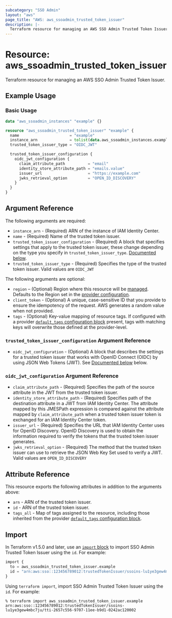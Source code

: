```yaml
---
subcategory: "SSO Admin"
layout: "aws"
page_title: "AWS: aws_ssoadmin_trusted_token_issuer"
description: |-
  Terraform resource for managing an AWS SSO Admin Trusted Token Issuer.
---
```

# Resource: aws_ssoadmin_trusted_token_issuer

Terraform resource for managing an AWS SSO Admin Trusted Token Issuer.

## Example Usage

### Basic Usage

```terraform
data "aws_ssoadmin_instances" "example" {}

resource "aws_ssoadmin_trusted_token_issuer" "example" {
  name                      = "example"
  instance_arn              = tolist(data.aws_ssoadmin_instances.example.arns)[0]
  trusted_token_issuer_type = "OIDC_JWT"

  trusted_token_issuer_configuration {
    oidc_jwt_configuration {
      claim_attribute_path          = "email"
      identity_store_attribute_path = "emails.value"
      issuer_url                    = "https://example.com"
      jwks_retrieval_option         = "OPEN_ID_DISCOVERY"
    }
  }
}
```

## Argument Reference

The following arguments are required:

* `instance_arn` - (Required) ARN of the instance of IAM Identity Center.
* `name` - (Required) Name of the trusted token issuer.
* `trusted_token_issuer_configuration` - (Required) A block that specifies settings that apply to the trusted token issuer, these change depending on the type you specify in `trusted_token_issuer_type`. [Documented below](#trusted_token_issuer_configuration-argument-reference).
* `trusted_token_issuer_type` - (Required) Specifies the type of the trusted token issuer. Valid values are `OIDC_JWT`

The following arguments are optional:

* `region` – (Optional) Region where this resource will be [managed](https://docs.aws.amazon.com/general/latest/gr/rande.html#regional-endpoints). Defaults to the Region set in the [provider configuration](https://registry.terraform.io/providers/hashicorp/aws/latest/docs#aws-configuration-reference).
* `client_token` - (Optional) A unique, case-sensitive ID that you provide to ensure the idempotency of the request. AWS generates a random value when not provided.
* `tags` - (Optional) Key-value mapping of resource tags. If configured with a provider [`default_tags` configuration block](/docs/providers/aws/index.html#default_tags-configuration-block) present, tags with matching keys will overwrite those defined at the provider-level.

### `trusted_token_issuer_configuration` Argument Reference

* `oidc_jwt_configuration` - (Optional) A block that describes the settings for a trusted token issuer that works with OpenID Connect (OIDC) by using JSON Web Tokens (JWT). See [Documented below](#oidc_jwt_configuration-argument-reference) below.

### `oidc_jwt_configuration` Argument Reference

* `claim_attribute_path` - (Required) Specifies the path of the source attribute in the JWT from the trusted token issuer.
* `identity_store_attribute_path` - (Required) Specifies path of the destination attribute in a JWT from IAM Identity Center. The attribute mapped by this JMESPath expression is compared against the attribute mapped by `claim_attribute_path` when a trusted token issuer token is exchanged for an IAM Identity Center token.
* `issuer_url` - (Required) Specifies the URL that IAM Identity Center uses for OpenID Discovery. OpenID Discovery is used to obtain the information required to verify the tokens that the trusted token issuer generates.
* `jwks_retrieval_option` - (Required) The method that the trusted token issuer can use to retrieve the JSON Web Key Set used to verify a JWT. Valid values are `OPEN_ID_DISCOVERY`

## Attribute Reference

This resource exports the following attributes in addition to the arguments above:

* `arn` - ARN of the trusted token issuer.
* `id` - ARN of the trusted token issuer.
* `tags_all` - Map of tags assigned to the resource, including those inherited from the provider [`default_tags` configuration block](/docs/providers/aws/index.html#default_tags-configuration-block).

## Import

In Terraform v1.5.0 and later, use an [`import` block](https://developer.hashicorp.com/terraform/language/import) to import SSO Admin Trusted Token Issuer using the `id`. For example:

```terraform
import {
  to = aws_ssoadmin_trusted_token_issuer.example
  id = "arn:aws:sso::123456789012:trustedTokenIssuer/ssoins-lu1ye3gew4mbc7ju/tti-2657c556-9707-11ee-b9d1-0242ac120002"
}
```

Using `terraform import`, import SSO Admin Trusted Token Issuer using the `id`. For example:

```console
% terraform import aws_ssoadmin_trusted_token_issuer.example arn:aws:sso::123456789012:trustedTokenIssuer/ssoins-lu1ye3gew4mbc7ju/tti-2657c556-9707-11ee-b9d1-0242ac120002
```
